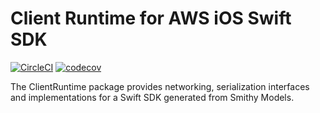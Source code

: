 Client Runtime for AWS iOS Swift SDK
==========================

[![CircleCI](https://circleci.com/gh/aws-amplify/amplify-codegen.svg?style=svg&circle-token=8aea2c67e618b3558395754ec98e2df7c2ce80e8)](https://circleci.com/gh/aws-amplify/amplify-codegen)  [![codecov](https://codecov.io/gh/aws-amplify/amplify-codegen/branch/swift-client-runtime-circleci-setup/graph/badge.svg?token=EG4PB3LCL6)](https://codecov.io/gh/aws-amplify/amplify-codegen)

The ClientRuntime package provides networking, serialization interfaces and implementations for a Swift SDK generated from Smithy Models.
